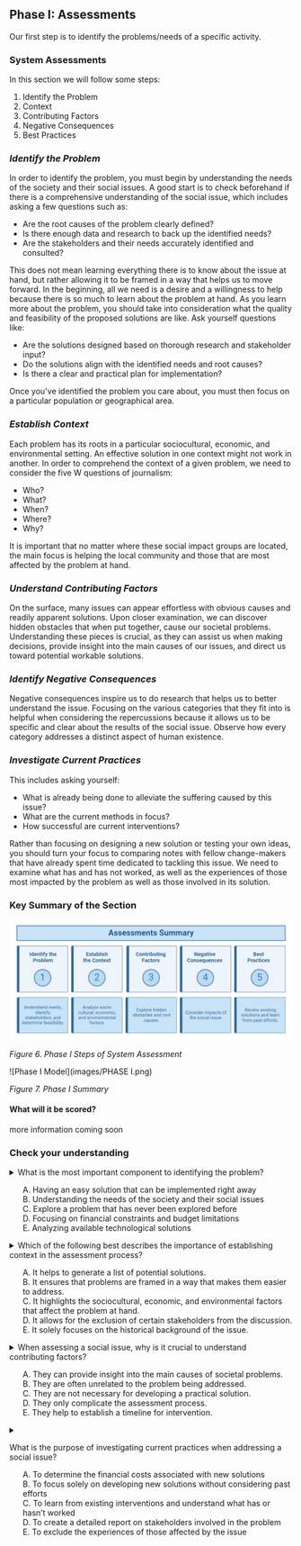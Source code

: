 <div id="google_translate_element"></div>

<script type="text/javascript">
  function googleTranslateElementInit() {
    new google.translate.TranslateElement(
      {
        pageLanguage: 'en'
      },
      'google_translate_element'
    );
  }
</script>

<script type="text/javascript" src="//translate.google.com/translate_a/element.js?cb=googleTranslateElementInit"></script>


<h2><strong>Phase I: Assessments</strong></h2>

<p>Our first step is to identify the problems/needs of a specific activity.</p>

<h3><strong>System Assessments</strong></h3>

<p>In this section we will follow some steps:</p>

<ol>
  <li>Identify the Problem</li>

  <li>Context</li>

  <li>Contributing Factors</li>

  <li>Negative Consequences</li>

  <li>Best Practices</li>
</ol>


<h3><strong><em>Identify the Problem</em></strong></h3>

<p>In order to identify the problem, you must begin by understanding the needs of the society and their social issues. A good start is to check beforehand if there is a comprehensive understanding of the social issue, which includes asking a few questions such as:</p>

<ul>
  <li>Are the root causes of the problem clearly defined?</li>

  <li>Is there enough data and research to back up the identified needs?</li>

  <li>Are the stakeholders and their needs accurately identified and consulted?</li>
</ul>

<p>This does not mean learning everything there is to know about the issue at hand, but rather allowing it to be framed in a way that helps us to move forward. In the beginning, all we need is a desire and a willingness to help because there is so much to learn about the problem at hand. As you learn more about the problem, you should take into consideration what the quality and feasibility of the proposed solutions are like. Ask yourself questions like:</p>

<ul>
  <li>Are the solutions designed based on thorough research and stakeholder input?</li>

  <li>Do the solutions align with the identified needs and root causes?</li>

  <li>Is there a clear and practical plan for implementation?</li>
</ul>

<p>Once you've identified the problem you care about, you must then focus on a particular population or geographical area.</p>

<h3><strong><em>Establish Context</em></strong></h3>

<p>Each problem has its roots in a particular sociocultural, economic, and environmental setting. An effective solution in one context might not work in another. In order to comprehend the context of a given problem, we need to consider the five W questions of journalism:</p>

<ul>
  <li>Who?</li>

  <li>What?</li>

  <li>When?</li>

  <li>Where?</li>

  <li>Why?</li>
</ul>

<p>It is important that no matter where these social impact groups are located, the main focus is helping the local community and those that are most affected by the problem at hand.</p>

<h3><strong><em>Understand Contributing Factors</em></strong></h3>

<p>On the surface, many issues can appear effortless with obvious causes and readily apparent solutions. Upon closer examination, we can discover hidden obstacles that when put together, cause our societal problems. Understanding these pieces is crucial, as they can assist us when making decisions, provide insight into the main causes of our issues, and direct us toward potential workable solutions.</p>

<h3><strong><em>Identify Negative Consequences</em></strong></h3>

<p>Negative consequences inspire us to do research that helps us to better understand the issue. Focusing on the various categories that they fit into is helpful when considering the repercussions because it allows us to be specific and clear about the results of the social issue. Observe how every category addresses a distinct aspect of human existence.</p>


<h3><strong><em>Investigate Current Practices</em></strong></h3>

<p>This includes asking yourself:</p>

<ul>
  <li>What is already being done to alleviate the suffering caused by this issue?</li>

  <li>What are the current methods in focus?</li>

  <li>How successful are current interventions?</li>
</ul>

<p>Rather than focusing on designing a new solution or testing your own ideas, you should turn your focus to comparing notes with fellow change-makers that have already spent time dedicated to tackling this issue. We need to examine what has and has not worked, as well as the experiences of those most impacted by the problem as well as those involved in its solution.</p>

<h3><strong>Key Summary of the Section</strong></h3>

![Steps chart](images/5steps.png)

*Figure 6. Phase I Steps of System Assessment*

![Phase I Model](images/PHASE I.png)

*Figure 7. Phase I Summary*

<h4>What will it be scored?</h4>
<p>more information coming soon</p>


<h3><strong>Check your understanding</strong></h3> 

<!-- question 1 -->

<details>

<summary> 
What is the most important component to identifying the problem?
<ul style="list-style-type: none;">
    <li>A. Having an easy solution that can be implemented right away</li>
    <li>B. Understanding the needs of the society and their social issues</li>
    <li>C. Explore a problem that has never been explored before</li>
    <li>D. Focusing on financial constraints and budget limitations</li>
    <li>E. Analyzing available technological solutions</li>
 </summary>
<br>

B. Understanding the needs of the society and their social issues

</details>

<!-- question 2 -->

<details>

<summary>
Which of the following best describes the importance of establishing context in the assessment process?
<ul style="list-style-type: none;">
    <li>A. It helps to generate a list of potential solutions.</li>
    <li>B. It ensures that problems are framed in a way that makes them easier to address.</li>
    <li>C. It highlights the sociocultural, economic, and environmental factors that affect the problem at hand.</li>
    <li>D. It allows for the exclusion of certain stakeholders from the discussion.</li>
    <li>E. It solely focuses on the historical background of the issue.</li>
</ul>
</summary>

<br>
C. It highlights the sociocultural, economic, and environmental factors that affect the problem at hand.

</details>

<!-- question 3 -->

<details> 

<summary>
When assessing a social issue, why is it crucial to understand contributing factors?
<ul style="list-style-type: none;">
    <li>A. They can provide insight into the main causes of societal problems.</li>
    <li>B. They are often unrelated to the problem being addressed.</li>
    <li>C. They are not necessary for developing a practical solution.</li>
    <li>D. They only complicate the assessment process.</li>
    <li>E. They help to establish a timeline for intervention.</li>

</summary>

<br>
A. They can provide insight into the main causes of societal problems.

</details>

<!-- question 3 -->
<details> 

<summary>

What is the purpose of investigating current practices when addressing a social issue?
<ul style="list-style-type: none;">    
    <li>A. To determine the financial costs associated with new solutions</li>
    <li>B. To focus solely on developing new solutions without considering past efforts</li>
    <li>C. To learn from existing interventions and understand what has or hasn’t worked</li>
    <li>D. To create a detailed report on stakeholders involved in the problem</li>
    <li>E. To exclude the experiences of those affected by the issue</li>
</ul>
</summary>

<br>

C. To learn from existing interventions and understand what has or hasn’t worked

</details>


